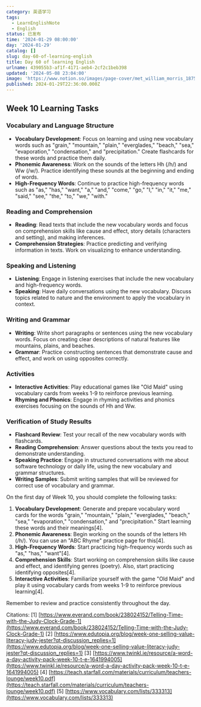 ```yaml
---
category: 英语学习
tags:
  - LearnEnglishNote
  - English
status: 已发布
time: '2024-01-29 08:00:00'
day: '2024-01-29'
catalog: []
slug: day-60-of-learning-english
title: Day 60 of learning English
urlname: 439055b3-af1f-4171-aeb4-2cf2c1beb398
updated: '2024-05-08 23:04:00'
image: 'https://www.notion.so/images/page-cover/met_william_morris_1875.jpg'
published: 2024-01-29T22:36:00.000Z
---
```


## Week 10 Learning Tasks


### Vocabulary and Language Structure

- **Vocabulary Development**: Focus on learning and using new vocabulary words such as "grain," "mountain," "plain," "everglades," "beach," "sea," "evaporation," "condensation," and "precipitation." Create flashcards for these words and practice them daily.
- **Phonemic Awareness**: Work on the sounds of the letters Hh (/h/) and Ww (/w/). Practice identifying these sounds at the beginning and ending of words.
- **High-Frequency Words**: Continue to practice high-frequency words such as "as," "has," "want," "a," "and," "come," "go," "I," "in," "it," "me," "said," "see," "the," "to," "we," "with."

### Reading and Comprehension

- **Reading**: Read texts that include the new vocabulary words and focus on comprehension skills like cause and effect, story details (characters and setting), and making inferences.
- **Comprehension Strategies**: Practice predicting and verifying information in texts. Work on visualizing to enhance understanding.

### Speaking and Listening

- **Listening**: Engage in listening exercises that include the new vocabulary and high-frequency words.
- **Speaking**: Have daily conversations using the new vocabulary. Discuss topics related to nature and the environment to apply the vocabulary in context.

### Writing and Grammar

- **Writing**: Write short paragraphs or sentences using the new vocabulary words. Focus on creating clear descriptions of natural features like mountains, plains, and beaches.
- **Grammar**: Practice constructing sentences that demonstrate cause and effect, and work on using opposites correctly.

### Activities

- **Interactive Activities**: Play educational games like "Old Maid" using vocabulary cards from weeks 1-9 to reinforce previous learning.
- **Rhyming and Phonics**: Engage in rhyming activities and phonics exercises focusing on the sounds of Hh and Ww.

### Verification of Study Results

- **Flashcard Review**: Test your recall of the new vocabulary words with flashcards.
- **Reading Comprehension**: Answer questions about the texts you read to demonstrate understanding.
- **Speaking Practice**: Engage in structured conversations with me about software technology or daily life, using the new vocabulary and grammar structures.
- **Writing Samples**: Submit writing samples that will be reviewed for correct use of vocabulary and grammar.

On the first day of Week 10, you should complete the following tasks:

1. **Vocabulary Development**: Generate and prepare vocabulary word cards for the words "grain," "mountain," "plain," "everglades," "beach," "sea," "evaporation," "condensation," and "precipitation." Start learning these words and their meanings[4].
2. **Phonemic Awareness**: Begin working on the sounds of the letters Hh (/h/). You can use an "ABC Rhyme" practice page for this[4].
3. **High-Frequency Words**: Start practicing high-frequency words such as "as," "has," "want"[4].
4. **Comprehension Skills**: Start working on comprehension skills like cause and effect, and identifying genres (poetry). Also, start practicing identifying opposites[4].
5. **Interactive Activities**: Familiarize yourself with the game "Old Maid" and play it using vocabulary cards from weeks 1-9 to reinforce previous learning[4].

Remember to review and practice consistently throughout the day.


Citations:
[1] [https://www.everand.com/book/238024152/Telling-Time-with-the-Judy-Clock-Grade-1](https://www.everand.com/book/238024152/Telling-Time-with-the-Judy-Clock-Grade-1)
[2] [https://www.edutopia.org/blog/week-one-selling-value-literacy-judy-jester?qt-discussion_replies=1](https://www.edutopia.org/blog/week-one-selling-value-literacy-judy-jester?qt-discussion_replies=1)
[3] [https://www.twinkl.ie/resource/a-word-a-day-activity-pack-week-10-t-e-1641994005](https://www.twinkl.ie/resource/a-word-a-day-activity-pack-week-10-t-e-1641994005)
[4] [https://teach.starfall.com/materials/curriculum/teachers-lounge/week10.pdf](https://teach.starfall.com/materials/curriculum/teachers-lounge/week10.pdf)
[5] [https://www.vocabulary.com/lists/333313](https://www.vocabulary.com/lists/333313)

